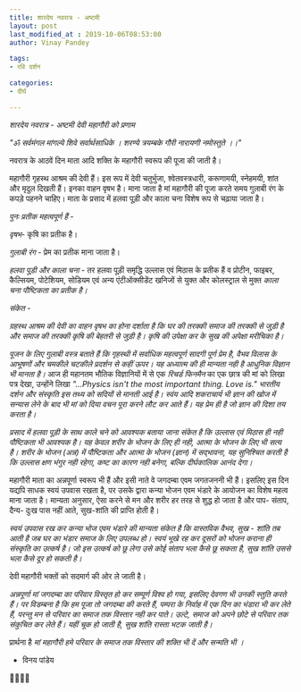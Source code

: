 ```yaml
---
title: शारदेय नवरात्र - अष्टमी
layout: post
last_modified_at : 2019-10-06T08:53:00
author: Vinay Pandey

tags:
- रवि दर्शन

categories:
- दीर्घ

---
```


*शारदेय नवरात्र - अष्टमी*
*देवी महागौरी को प्रणाम*

_"ॐ सर्वमंगल मांगल्ये शिवे सर्वार्थसाधिके ।_ 
_शरण्ये त्रयम्बके गौरी नारायणी नमोस्तुते ।।"_ 

नवरात्र के आठवें दिन माता आदि शक्ति के महागौरी स्वरूप की पूजा की जाती है। 

महागौरी गृहस्थ आश्रम की देवी हैं। इस रूप में देवी चतुर्भुजा, श्वेतवस्त्रधारी, करूणामयी, स्नेहमयी, शांत और मृदुल दिखती हैं। इनका वाहन वृषभ है। 
माना जाता है मां महागौरी की पूजा करते समय गुलाबी रंग के कपड़े पहनने चाहिए। माता के प्रसाद में हलवा पूड़ी और काला चना विशेष रूप से चढ़ाया जाता है। 

*पुनः प्रतीक महत्वपूर्ण हैं* -

*वृषभ*- कृषि का प्रतीक है।

*गुलाबी रंग* - प्रेम का प्रतीक माना जाता है।

*हलवा पूड़ी और काला चना* - तर हलवा पूड़ी समृद्धि उल्लास एवं मिठास के प्रतीक हैं व प्रोटीन, फाइबर,  कैल्सियम, पोटेशियम, सोडियम एवं अन्य एंटीऑक्‍सीडेंट खनिजों से युक्त और कोलस्ट्राल से मुक्त *काला चना पौष्टिकता का प्रतीक है।*

*संकेत* - 

*ग्रहस्थ आश्रम की देवी का वाहन वृषभ का होना दर्शाता है कि घर की तरक्की समाज की तरक्की से जुड़ी है और समाज की तरक्की कृषि की बेहतरी से जुड़ी है। कृषि की उपेक्षा कर के सुख की अपेक्षा मरीचिका है।* 

*पूजन के लिए गुलाबी वस्त्र बताते हैं कि गृहस्थी में सर्वाधिक महत्वपूर्ण सादगी पूर्ण प्रेम है, वैभव विलास के आभूषणों और चमकीले चटकीले प्रदर्शन से कहीं ऊपर। यह अध्यात्म की ही मान्यता नही है आधुनिक विज्ञान भी मानता है।* आज ही महानतम भौतिक विज्ञानियों में से एक *रिचर्ड फिनमैन* का एक छात्र की मां को लिखा पत्र देखा, उन्होंने लिखा *_"...Physics isn't  the most important thing. Love is."_*
*भारतीय दर्शन और संस्कृति इस तथ्य को सदियों से मानती आई है। स्वंय आदि शकराचार्य भी ज्ञान की खोज में सन्यास लेने के बाद भी मां को दिया वचन पूरा करने लौट कर आते हैं। यह प्रेम ही है जो ज्ञान की दिशा तय करता है।* 

*प्रसाद में हलवा पूड़ी के साथ काले चने को आवश्यक बताया जाना संकेत है कि उल्लास एवं मिठास ही नही पौष्टिकता भी आवश्यक है। यह केवल शरीर के भोजन के लिए ही नही, आत्मा के भोजन के लिए भी सत्य है। शरीर के भोजन (अन्न) में पौष्टिकता और आत्मा के भोजन (ज्ञान) में सद्भावना, यह सुनिश्चित करती है कि उल्लास क्षण भंगुर नही रहेगा, कष्ट का कारण नही बनेगा, बल्कि दीर्घकालिक आनंद देगा।*

महागौरी माता का अन्नपूर्णा स्वरूप भी हैं और इसी नाते वे जगदम्बा एवम जगतजननी भी हैं। इसलिए इस दिन यद्यपि साधक स्वयं उपवास रखता है, पर उसके द्वारा कन्या भोजन एवम भंडारे के आयोजन का विशेष महत्व माना जाता है। मान्यता अनुसार, ऐसा करने से मन और शरीर हर तरह से शुद्ध हो जाता है और पाप- संताप, दैन्य- दुःख पास नहीं आते, सुख-शांति की प्राप्ति होती है।

*स्वयं उपवास रख कर कन्या भोज एवम भंडारे की मान्यता संकेत है कि वास्तविक वैभव, सुख - शांति तब आती है जब घर का भंडार समाज के लिए उपलब्ध हो। स्वयं भूखे रह कर दूसरों को भोजन कराना ही संस्कृति का उत्कर्ष है। जो इस उत्कर्ष को छू लेगा उसे कोई संताप भला कैसे छू सकता है, सुख शांति उससे भला कैसे दूर हो सकती है।*

देवी महागौरी भक्तों को सदमार्ग की ओर ले जाती है। 

*अन्नपूर्णा मां जगदम्बा का परिवार विस्तृत हो कर सम्पूर्ण विश्व हो गया, इसलिए देवगण भी उनकी स्तुति करते हैं। पर विडम्बना है कि हम पूजा तो जगदम्बा की करते हैं, पम्परा के निर्वाह में एक दिन का भंडारा भी कर लेते हैं, परन्तु मन से परिवार का समाज तक विस्तार नही कर पाते। उल्टे, समाज को अपने छोटे से परिवार तक संकुचित कर लेते हैं। यहीं चूक हो जाती है, सुख शांति रास्ता भटक जाती है।*

प्रार्थना है
*मां महागौरी*
*हमे परिवार के समाज तक विस्तार की शक्ति भी दें और सन्मति भी ।*

- विनय पांडेय

🙏🌷🌷🙏
